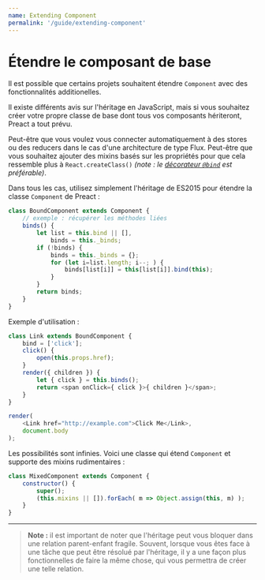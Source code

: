 ```yaml
---
name: Extending Component
permalink: '/guide/extending-component'
---
```


# Étendre le composant de base

Il est possible que certains projets souhaitent étendre `Component` avec des fonctionnalités additionelles.

Il existe différents avis sur l'héritage en JavaScript, mais si vous souhaitez créer votre propre classe de base dont tous vos composants hériteront, Preact a tout prévu.

Peut-être que vous voulez vous connecter automatiquement à des stores ou des reducers dans le cas d'une architecture de type Flux. Peut-être que vous souhaitez ajouter des mixins basés sur les propriétés pour que cela ressemble plus à `React.createClass()` _(note : le [décorateur `@bind`](https://github.com/developit/decko#bind) est préférable)_.

Dans tous les cas, utilisez simplement l'héritage de ES2015 pour étendre la classe `Component` de Preact :

```js
class BoundComponent extends Component {
    // exemple : récupérer les méthodes liées
    binds() {
        let list = this.bind || [],
            binds = this._binds;
        if (!binds) {
            binds = this._binds = {};
            for (let i=list.length; i--; ) {
                binds[list[i]] = this[list[i]].bind(this);
            }
        }
        return binds;
    }
}
```
Exemple d'utilisation :

```js
class Link extends BoundComponent {
    bind = ['click'];
    click() {
        open(this.props.href);
    }
    render({ children }) {
        let { click } = this.binds();
        return <span onClick={ click }>{ children }</span>;
    }
}

render(
    <Link href="http://example.com">Click Me</Link>,
    document.body
);
```

Les possibilités sont infinies. Voici une classe qui étend `Component` et supporte des mixins rudimentaires :

```js
class MixedComponent extends Component {
    constructor() {
        super();
        (this.mixins || []).forEach( m => Object.assign(this, m) );
    }
}
```

---

> **Note :** il est important de noter que l'héritage peut vous bloquer dans une relation parent-enfant fragile. Souvent, lorsque vous êtes face à une tâche que peut être résolué par l'héritage, il y a une façon plus fonctionnelles de faire la même chose, qui vous permettra de créer une telle relation.
